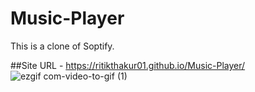 # Music-Player
This is a clone of Soptify.

##Site URL - https://ritikthakur01.github.io/Music-Player/
<br/>
![ezgif com-video-to-gif (1)](https://github.com/Ritikthakur01/Music-Player/assets/114640486/9aedea39-53ab-4733-b886-2e3806193971)



